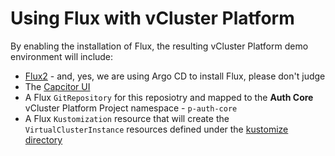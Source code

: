 # Using Flux with vCluster Platform

By enabling the installation of Flux, the resulting vCluster Platform demo environment will include:

- [Flux2](https://fluxcd.io/flux/) - and, yes, we are using Argo CD to install Flux, please don't judge
- The [Capcitor UI](https://github.com/gimlet-io/capacitor)
- A Flux `GitRepository` for this reposiotry and mapped to the **Auth Core** vCluster Platform Project namespace - `p-auth-core`
- A Flux `Kustomization` resource that will create the `VirtualClusterInstance` resources defined under the [kustomize directory](./kustomize)
